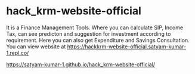 # hack_krm-website-official
It is a Finance Management Tools. Where you can calculate SIP, Income Tax, can see predicton and suggestion for investment according to requirement.
Here you can also get Expenditure and Savings Consultation.
You can view website at
https://hackkrm-website-official.satyam-kumar-1.repl.co/


https://satyam-kumar-1.github.io/hack_krm-website-official/
